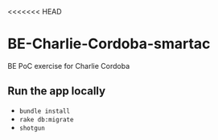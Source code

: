<<<<<<< HEAD
# BE-Charlie-Cordoba-smartac
BE PoC exercise for Charlie Cordoba

## Run the app locally
 
- `bundle install`
- `rake db:migrate`
- `shotgun`
